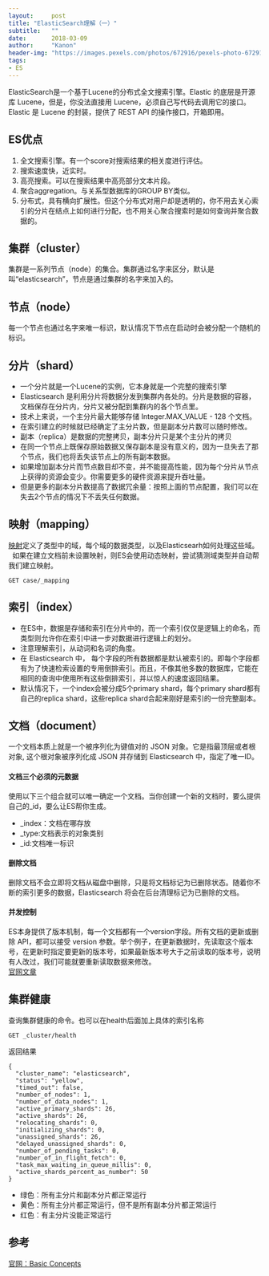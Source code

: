 ```yaml
---
layout:     post
title: "ElasticSearch理解（一）"
subtitle:   ""
date:       2018-03-09
author:     "Kanon"
header-img: "https://images.pexels.com/photos/672916/pexels-photo-672916.jpeg?w=940&h=650&dpr=2&auto=compress&cs=tinysrgb"
tags:
- ES
---
```

ElasticSearch是一个基于Lucene的分布式全文搜索引擎。Elastic 的底层是开源库 Lucene，但是，你没法直接用 Lucene，必须自己写代码去调用它的接口。Elastic 是 Lucene 的封装，提供了 REST API 的操作接口，开箱即用。

## ES优点
1. 全文搜索引擎。有一个score对搜索结果的相关度进行评估。
2. 搜索速度快，近实时。
3. 高亮搜索。可以在搜索结果中高亮部分文本片段。
4. 聚合aggregation。与关系型数据库的GROUP BY类似。
5. 分布式，具有横向扩展性。但这个分布式对用户却是透明的，你不用去关心索引的分片在结点上如何进行分配，也不用关心聚合搜索时是如何查询并聚合数据的。

## 集群（cluster）
集群是一系列节点（node）的集合。集群通过名字来区分，默认是叫“elasticsearch”，节点是通过集群的名字来加入的。

## 节点（node）
每一个节点也通过名字来唯一标识，默认情况下节点在启动时会被分配一个随机的标识。

## 分片（shard）
- 一个分片就是一个Lucene的实例，它本身就是一个完整的搜索引擎
- Elasticsearch 是利用分片将数据分发到集群内各处的。分片是数据的容器，文档保存在分片内，分片又被分配到集群内的各个节点里。
- 技术上来说，一个主分片最大能够存储 Integer.MAX_VALUE - 128 个文档。
- 在索引建立的时候就已经确定了主分片数，但是副本分片数可以随时修改。
- 副本（replica）是数据的完整拷贝，副本分片只是某个主分片的拷贝
- 在同一个节点上既保存原始数据又保存副本是没有意义的，因为一旦失去了那个节点，我们也将丢失该节点上的所有副本数据。
- 如果增加副本分片而节点数目却不变，并不能提高性能，因为每个分片从节点上获得的资源会变少。你需要更多的硬件资源来提升吞吐量。
- 但是更多的副本分片数提高了数据冗余量：按照上面的节点配置，我们可以在失去2个节点的情况下不丢失任何数据。

## 映射（mapping）
[映射](https://www.elastic.co/guide/cn/elasticsearch/guide/current/mapping-intro.html)定义了类型中的域，每个域的数据类型，以及Elasticsearh如何处理这些域。  
如果在建立文档前未设置映射，则ES会使用动态映射，尝试猜测域类型并自动帮我们建立映射。
```
GET case/_mapping
```

## 索引（index）
- 在ES中，数据是存储和索引在分片中的，而一个索引仅仅是逻辑上的命名，而类型则允许你在索引中进一步对数据进行逻辑上的划分。
- 注意理解索引，从动词和名词的角度。
- 在 Elasticsearch 中， 每个字段的所有数据都是默认被索引的。即每个字段都有为了快速检索设置的专用倒排索引。而且，不像其他多数的数据库，它能在相同的查询中使用所有这些倒排索引，并以惊人的速度返回结果。
- 默认情况下，一个index会被分成5个primary shard，每个primary shard都有自己的replica shard，这些replica shard合起来刚好是索引的一份完整副本。

## 文档（document）
一个文档本质上就是一个被序列化为键值对的 JSON 对象。它是指最顶层或者根对象, 这个根对象被序列化成 JSON 并存储到 Elasticsearch 中，指定了唯一ID。

#### 文档三个必须的元数据
使用以下三个组合就可以唯一确定一个文档。当你创建一个新的文档时，要么提供自己的_id，要么让ES帮你生成。
- _index：文档在哪存放
- _type:文档表示的对象类别
- _id:文档唯一标识

#### 删除文档
删除文档不会立即将文档从磁盘中删除，只是将文档标记为已删除状态。随着你不断的索引更多的数据，Elasticsearch 将会在后台清理标记为已删除的文档。

#### 并发控制
ES本身提供了版本机制，每一个文档都有一个version字段。所有文档的更新或删除 API，都可以接受 version 参数。举个例子，在更新数据时，先读取这个版本号，在更新时指定要更新的版本号，如果最新版本号大于之前读取的版本号，说明有人改过，我们可能就要重新读取数据来修改。  
[官网文章](https://www.elastic.co/guide/cn/elasticsearch/guide/current/version-control.html)

## 集群健康
查询集群健康的命令。也可以在health后面加上具体的索引名称
```
GET _cluster/health
```
返回结果
```
{
  "cluster_name": "elasticsearch",
  "status": "yellow",
  "timed_out": false,
  "number_of_nodes": 1,
  "number_of_data_nodes": 1,
  "active_primary_shards": 26,
  "active_shards": 26,
  "relocating_shards": 0,
  "initializing_shards": 0,
  "unassigned_shards": 26,
  "delayed_unassigned_shards": 0,
  "number_of_pending_tasks": 0,
  "number_of_in_flight_fetch": 0,
  "task_max_waiting_in_queue_millis": 0,
  "active_shards_percent_as_number": 50
}
```
- 绿色：所有主分片和副本分片都正常运行
- 黄色：所有主分片都正常运行，但不是所有副本分片都正常运行
- 红色：有主分片没能正常运行

## 参考
[官网：Basic Concepts](https://www.elastic.co/guide/en/elasticsearch/reference/current/_basic_concepts.html)  

